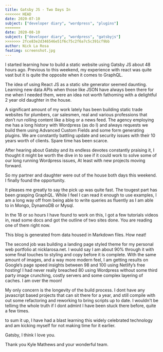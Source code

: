 ```yaml
---
title: Gatsby JS - Two Days In
<<<<<<< HEAD
date: 2020-07-10
subject: ["developer diary", "wordpress", "plugins"]
=======
date: 2020-08-10
subject: ["developer diary", "wordpress", "gatsbyjs"]
>>>>>>> 2fce83e2d346546e51f6c75c2f6a7c5c391cf9bb
author: Nick La Rosa
featimg: screenshot.jpg
---
```


I started learning how to build a static website using Gatsby JS about 48 hours ago. Previous to this weekend, my experience with react was quite vast but it is quite the opposite when it comes to GraphQL.

The idea of using React JS as a static site generator seemed daunting. Learning new data APIs when those like JSON have always been there for me when I needed them, were an idea not worth fathoming with a delightful 2 year old daughter in the house.

A significant amount of my work lately has been building static trade websites for plumbers, car salesmen, real and various professions that don’t run rolling content like a blog or a news feed. The agency employing me has a long history with Wordpress (as do I) and always requests we build them using Advanced Custom Fields and some form generating plugins. We are constantly battling update and security issues with their 10 years worth of clients.
Spare time has been scarce.

After hearing about Gatsby and its endless devotes constantly praising it, I thought it might be worth the dive in to see if it could work to solve some of our long running Wordpress issues, At least with new projects moving forward.

So my partner and daughter were out of the house both days this weekend. I finally found the opportunity.

It pleases me greatly to say the pick up was quite fast. The tougest part has been grasping GraphQL. While I feel I can read it enough to use examples, I am a long way off from being able to write queries as fluently as I am able to in Mongo, DynamoDB or Mysql.

In the 18 or so hours I have found to work on this, I got a few tutorials videos in, read some docs and got the outline of two sites done. You are reading one of them right now.

This blog is generated from data housed in Markdown files. How neat!

The second job was building a landing page styled theme for my personal web portfolio at nicklarosa.net. I would say I am about 90% through it with some final touches to styling and copy before it is complete. With the same amount of images, and a way more modern feel, I am getting results on Google’s page speed insights between 98 and 100 using Netlify’s free hosting! I had never really breached 80 using Wordpress without some third party image crunching, costly servers and some complex layering of caches. I am over the moon!

My only concern is the longevity of the build process. I dont have any javascript based projects that can sit there for a year, and still compile with out some refactoring and reworking to bring scripts up to date. I wouldn't be tellimg the whole truth if I dont admint I have been stuck there before, quite a few times.

to sum it up, I have had a blast learning this widely celebrated technology and am kicking myself for not making time for it earlier.

Gatsby, I think I love you.

Thank you Kyle Mathews and your wonderful team.
